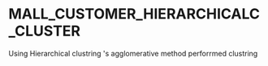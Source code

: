 # MALL_CUSTOMER_HIERARCHICALC_CLUSTER
Using Hierarchical clustring 's agglomerative method perforrmed clustring 
